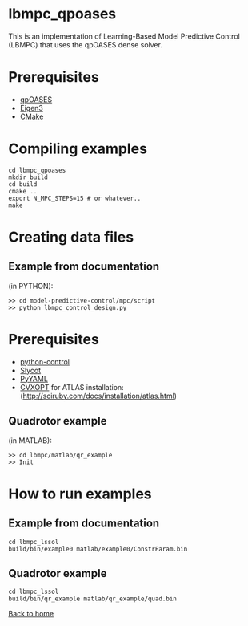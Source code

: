 lbmpc_qpoases
=============

This is an implementation of Learning-Based Model Predictive Control (LBMPC) that uses
the qpOASES dense solver.

Prerequisites
=============
* [qpOASES](http://www.kuleuven.be/optec/software/qpOASES)
* [Eigen3](http://eigen.tuxfamily.org/)
* [CMake](http://www.cmake.org/)

Compiling examples
==================

    cd lbmpc_qpoases
    mkdir build
    cd build
    cmake ..
    export N_MPC_STEPS=15 # or whatever..
    make

Creating data files
===================

Example from documentation
--------------------------
(in PYTHON):

    >> cd model-predictive-control/mpc/script
    >> python lbmpc_control_design.py

Prerequisites
=============
* [python-control](http://python-control.sourceforge.net/manual/index.html)
* [Slycot](https://github.com/avventi/Slycot)
* [PyYAML](http://pyyaml.org/wiki/PyYAMLDocumentation)
* [CVXOPT](http://cvxopt.org/install/index.html) for ATLAS installation: (http://sciruby.com/docs/installation/atlas.html)

Quadrotor example
-----------------
(in MATLAB):

    >> cd lbmpc/matlab/qr_example
    >> Init

How to run examples
===================

Example from documentation
--------------------------
    cd lbmpc_lssol
    build/bin/example0 matlab/example0/ConstrParam.bin

Quadrotor example
-----------------
	cd lbmpc_lssol
	build/bin/qr_example matlab/qr_example/quad.bin

[Back to home](https://bitbucket.org/lbmpc/lbmpc.bitbucket.org/wiki/Home)
